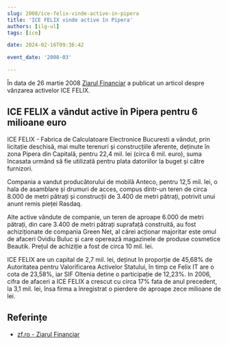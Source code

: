 ```yaml
---
slug: 2008/ice-felix-vinde-active-in-pipera
title: 'ICE FELIX vinde active în Pipera'
authors: [ilg-ul]
tags: [ice]

date: 2024-02-16T09:36:42

event_date: '2008-03'

---
```


În data de 26 martie 2008 [Ziarul Financiar](https://www.zf.ro/companii/ice-felix-a-vandut-active-in-pipera-pentru-6-mil-euro-3099182) a publicat
un articol despre
vânzarea activelor ICE FELIX.

<!-- truncate -->

## ICE FELIX a vândut active în Pipera pentru 6 milioane euro

ICE FELIX - Fabrica de Calculatoare Electronice Bucuresti a vândut, prin licitație deschisă, mai multe terenuri și construcțiile aferente, deținute în zona Pipera din Capitală, pentru 22,4 mil. lei (circa 6 mil. euro), suma încasata urmând să fie utilizată pentru plata datoriilor la buget și către furnizori.

Compania a vandut producătorului de mobilă Anteco, pentru 12,5 mil. lei, o hala de asamblare și drumuri de acces, compus dintr-un teren de circa 8.000 de metri pătrați și construcții de 3.400 de metri pătrați, potrivit unui anunt remis pieței Rasdaq.

Alte active vândute de companie, un teren de aproape 6.000 de metri pătrați, din care 3.400 de metri pătrați suprafață construită, au fost achiziționate de compania Green Net, al cărei acționar majoritar este omul de afaceri Ovidiu Buluc și care operează magazinele de produse cosmetice Beautik. Prețul de achiziție a fost de circa 10 mil. lei.

ICE FELIX are un capital de 2,7 mil. lei, deținut în proporție de 45,68% de Autoritatea pentru Valorificarea Activelor Statului, în timp ce Felix IT are o cota de 23,58%, iar SIF Oltenia detine o participație de 12,23%. In 2006, cifra de afaceri a ICE FELIX a crescut cu circa 17% fata de anul precedent, la 3,1 mil. lei, însa firma a înregistrat o pierdere de aproape zece milioane de lei.

## Referințe

- [zf.ro - Ziarul Financiar](https://www.zf.ro/companii/ice-felix-a-vandut-active-in-pipera-pentru-6-mil-euro-3099182)
